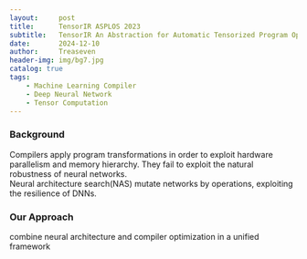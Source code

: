 ```yaml
---
layout:     post
title:      TensorIR ASPLOS 2023
subtitle:   TensorIR An Abstraction for Automatic Tensorized Program Optimization
date:       2024-12-10
author:     Treaseven
header-img: img/bg7.jpg
catalog: true
tags:
    - Machine Learning Compiler
    - Deep Neural Network
    - Tensor Computation
---
```


### Background
Compilers apply program transformations in order to exploit hardware parallelism and memory hierarchy. They fail to exploit the natural robustness of neural networks.<br>
Neural architecture search(NAS) mutate networks by operations, exploiting the resilience of DNNs.

### Our Approach
combine neural architecture and compiler optimization in a unified framework